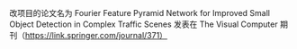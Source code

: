 改项目的论文名为 Fourier Feature Pyramid Network for Improved Small Object Detection in Complex Traffic Scenes 
发表在 The Visual Computer 期刊（https://link.springer.com/journal/371）
